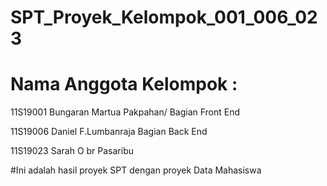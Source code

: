 # SPT_Proyek_Kelompok_001_006_023
<h1> Nama Anggota Kelompok : </h1>
<p>11S19001 Bungaran Martua Pakpahan/ Bagian Front End</p>
<p>11S19006 Daniel F.Lumbanraja Bagian Back End</p>
<p>11S19023 Sarah O br Pasaribu</p>

#Ini adalah hasil proyek SPT dengan proyek Data Mahasiswa

